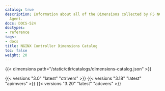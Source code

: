 ```yaml
---
catalog: true
description: Information about all of the Dimensions collected by F5 NGINX Controller
  Agent.
docs: DOCS-524
doctypes:
- reference
tags:
- docs
title: NGINX Controller Dimensions Catalog
toc: false
weight: 20
---
```


{{< dimensions path="/static/ctlr/catalogs/dimensions-catalog.json" >}}

{{< versions "3.0" "latest" "ctrlvers" >}}
{{< versions "3.18" "latest" "apimvers" >}}
{{< versions "3.20" "latest" "adcvers" >}}
